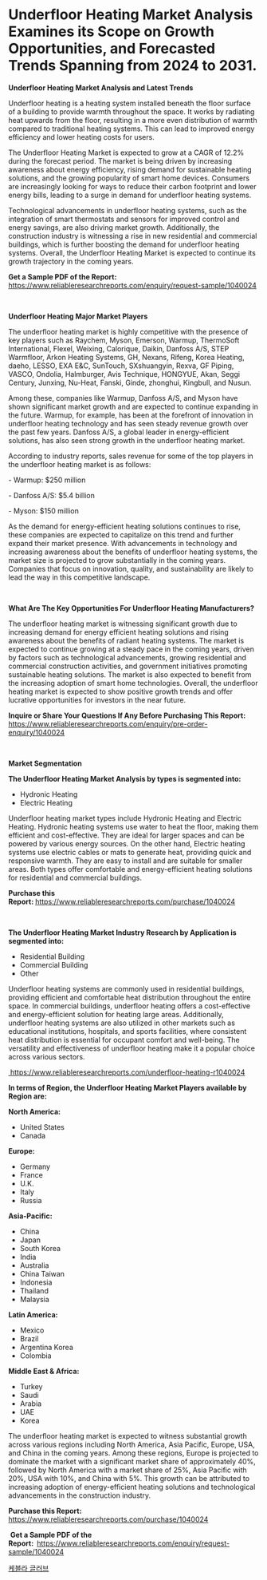 <p><h1>Underfloor Heating Market Analysis Examines its Scope on Growth Opportunities, and Forecasted Trends Spanning from 2024 to 2031.</h1></p><p><strong>Underfloor Heating Market Analysis and Latest Trends</strong></p>
<p><p>Underfloor heating is a heating system installed beneath the floor surface of a building to provide warmth throughout the space. It works by radiating heat upwards from the floor, resulting in a more even distribution of warmth compared to traditional heating systems. This can lead to improved energy efficiency and lower heating costs for users.</p><p>The Underfloor Heating Market is expected to grow at a CAGR of 12.2% during the forecast period. The market is being driven by increasing awareness about energy efficiency, rising demand for sustainable heating solutions, and the growing popularity of smart home devices. Consumers are increasingly looking for ways to reduce their carbon footprint and lower energy bills, leading to a surge in demand for underfloor heating systems.</p><p>Technological advancements in underfloor heating systems, such as the integration of smart thermostats and sensors for improved control and energy savings, are also driving market growth. Additionally, the construction industry is witnessing a rise in new residential and commercial buildings, which is further boosting the demand for underfloor heating systems. Overall, the Underfloor Heating Market is expected to continue its growth trajectory in the coming years.</p></p>
<p><strong>Get a Sample PDF of the Report:&nbsp;</strong> <a href="https://www.reliableresearchreports.com/enquiry/request-sample/1040024">https://www.reliableresearchreports.com/enquiry/request-sample/1040024</a></p>
<p>&nbsp;</p>
<p><strong>Underfloor Heating Major Market Players</strong></p>
<p><p>The underfloor heating market is highly competitive with the presence of key players such as Raychem, Myson, Emerson, Warmup, ThermoSoft International, Flexel, Weixing, Calorique, Daikin, Danfoss A/S, STEP Warmfloor, Arkon Heating Systems, GH, Nexans, Rifeng, Korea Heating, daeho, LESSO, EXA E&C, SunTouch, SXshuangyin, Rexva, GF Piping, VASCO, Ondolia, Halmburger, Avis Technique, HONGYUE, Akan, Seggi Century, Junxing, Nu-Heat, Fanski, Ginde, zhonghui, Kingbull, and Nusun.</p><p>Among these, companies like Warmup, Danfoss A/S, and Myson have shown significant market growth and are expected to continue expanding in the future. Warmup, for example, has been at the forefront of innovation in underfloor heating technology and has seen steady revenue growth over the past few years. Danfoss A/S, a global leader in energy-efficient solutions, has also seen strong growth in the underfloor heating market.</p><p>According to industry reports, sales revenue for some of the top players in the underfloor heating market is as follows:</p><p>- Warmup: $250 million</p><p>- Danfoss A/S: $5.4 billion</p><p>- Myson: $150 million</p><p>As the demand for energy-efficient heating solutions continues to rise, these companies are expected to capitalize on this trend and further expand their market presence. With advancements in technology and increasing awareness about the benefits of underfloor heating systems, the market size is projected to grow substantially in the coming years. Companies that focus on innovation, quality, and sustainability are likely to lead the way in this competitive landscape.</p></p>
<p>&nbsp;</p>
<p><strong>What Are The Key Opportunities For Underfloor Heating Manufacturers?</strong></p>
<p><p>The underfloor heating market is witnessing significant growth due to increasing demand for energy efficient heating solutions and rising awareness about the benefits of radiant heating systems. The market is expected to continue growing at a steady pace in the coming years, driven by factors such as technological advancements, growing residential and commercial construction activities, and government initiatives promoting sustainable heating solutions. The market is also expected to benefit from the increasing adoption of smart home technologies. Overall, the underfloor heating market is expected to show positive growth trends and offer lucrative opportunities for investors in the near future.</p></p>
<p><strong>Inquire or Share Your Questions If Any Before Purchasing This Report:</strong> <a href="https://www.reliableresearchreports.com/enquiry/pre-order-enquiry/1040024">https://www.reliableresearchreports.com/enquiry/pre-order-enquiry/1040024</a></p>
<p>&nbsp;</p>
<p><strong>Market Segmentation</strong></p>
<p><strong>The Underfloor Heating Market Analysis by types is segmented into:</strong></p>
<p><ul><li>Hydronic Heating</li><li>Electric Heating</li></ul></p>
<p><p>Underfloor heating market types include Hydronic Heating and Electric Heating. Hydronic heating systems use water to heat the floor, making them efficient and cost-effective. They are ideal for larger spaces and can be powered by various energy sources. On the other hand, Electric heating systems use electric cables or mats to generate heat, providing quick and responsive warmth. They are easy to install and are suitable for smaller areas. Both types offer comfortable and energy-efficient heating solutions for residential and commercial buildings.</p></p>
<p><strong>Purchase this Report:&nbsp;</strong><a href="https://www.reliableresearchreports.com/purchase/1040024">https://www.reliableresearchreports.com/purchase/1040024</a></p>
<p>&nbsp;</p>
<p><strong>The Underfloor Heating Market Industry Research by Application is segmented into:</strong></p>
<p><ul><li>Residential Building</li><li>Commercial Building</li><li>Other</li></ul></p>
<p><p>Underfloor heating systems are commonly used in residential buildings, providing efficient and comfortable heat distribution throughout the entire space. In commercial buildings, underfloor heating offers a cost-effective and energy-efficient solution for heating large areas. Additionally, underfloor heating systems are also utilized in other markets such as educational institutions, hospitals, and sports facilities, where consistent heat distribution is essential for occupant comfort and well-being. The versatility and effectiveness of underfloor heating make it a popular choice across various sectors.</p></p>
<p><a href="https://www.reliableresearchreports.com/underfloor-heating-r1040024">&nbsp;https://www.reliableresearchreports.com/underfloor-heating-r1040024</a></p>
<p><strong>In terms of Region, the Underfloor Heating Market Players available by Region are:</strong></p>
<p>
    <p> <strong> North America: </strong>
        <ul>
            <li>United States</li>
            <li>Canada</li>
        </ul>
        </p> 
    <p> <strong> Europe: </strong>
        <ul>
            <li>Germany</li>
            <li>France</li>
            <li>U.K.</li>
            <li>Italy</li>
            <li>Russia</li>
        </ul>
        </p> 
    <p> <strong> Asia-Pacific: </strong>
        <ul>
            <li>China</li>
            <li>Japan</li>
            <li>South Korea</li>
            <li>India</li>
            <li>Australia</li>
            <li>China Taiwan</li>
            <li>Indonesia</li>
            <li>Thailand</li>
            <li>Malaysia</li>
        </ul>
        </p> 
    <p> <strong> Latin America: </strong>
        <ul>
            <li>Mexico</li>
            <li>Brazil</li>
            <li>Argentina Korea</li>
            <li>Colombia</li>
        </ul>
        </p> 
    <p> <strong> Middle East & Africa: </strong>
        <ul>
            <li>Turkey</li>
            <li>Saudi</li>
            <li>Arabia</li>
            <li>UAE</li>
            <li>Korea</li>
        </ul>
    </p>
    </p>
<p><p>The underfloor heating market is expected to witness substantial growth across various regions including North America, Asia Pacific, Europe, USA, and China in the coming years. Among these regions, Europe is projected to dominate the market with a significant market share of approximately 40%, followed by North America with a market share of 25%, Asia Pacific with 20%, USA with 10%, and China with 5%. This growth can be attributed to increasing adoption of energy-efficient heating solutions and technological advancements in the construction industry.</p></p>
<p><strong>Purchase this Report: </strong><a href="https://www.reliableresearchreports.com/purchase/1040024">https://www.reliableresearchreports.com/purchase/1040024</a></p>
<p>&nbsp;<strong>Get a Sample PDF of the Report:&nbsp;&nbsp;</strong><a href="https://www.reliableresearchreports.com/enquiry/request-sample/1040024">https://www.reliableresearchreports.com/enquiry/request-sample/1040024</a></p>
<p><strong></strong></p>
<p><p><a href="https://github.com/iansanftyord09878/Market-Research-Report-List-1/blob/main/912138026122.md">케블라 글러브</a></p></p>